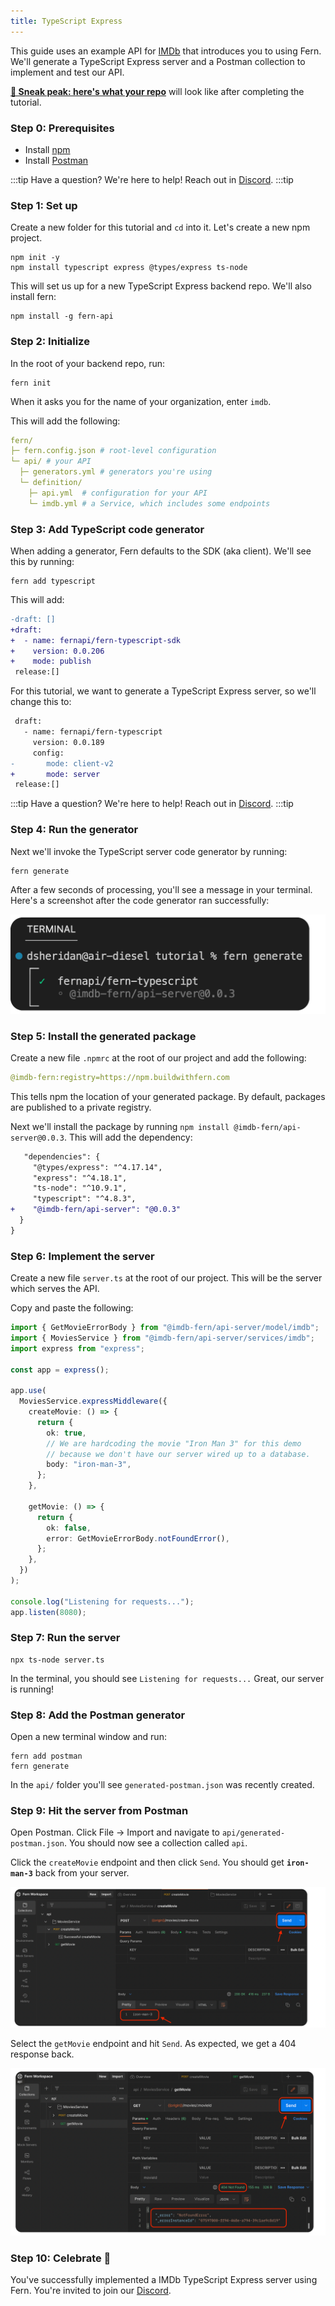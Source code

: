 ```yaml
---
title: TypeScript Express
---
```


<!-- markdownlint-disable MD040 MD010 -->

This guide uses an example API for [IMDb](https://www.imdb.com/title/tt0111161/) that introduces you to using Fern. We'll generate a TypeScript Express server and a Postman collection to implement and test our API.

[**👀 Sneak peak: here's what your repo**](https://github.com/fern-api/fern-tutorials/tree/main/express-server-tutorial) will look like after completing the tutorial.

### Step 0: Prerequisites

- Install [npm](https://docs.npmjs.com/downloading-and-installing-node-js-and-npm)
- Install [Postman](https://www.postman.com/downloads/)

:::tip Have a question?
We're here to help! Reach out in [Discord](https://discord.gg/JkkXumPzcG).
:::tip

### Step 1: Set up

Create a new folder for this tutorial and `cd` into it. Let's create a new npm project.

```
npm init -y
npm install typescript express @types/express ts-node
```

This will set us up for a new TypeScript Express backend repo. We'll also install fern:

```
npm install -g fern-api
```

### Step 2: Initialize

In the root of your backend repo, run:

```
fern init
```

When it asks you for the name of your organization, enter `imdb`.

This will add the following:

```yml
fern/
├─ fern.config.json # root-level configuration
└─ api/ # your API
  ├─ generators.yml # generators you're using
  └─ definition/
    ├─ api.yml  # configuration for your API
    └─ imdb.yml # a Service, which includes some endpoints
```

### Step 3: Add TypeScript code generator

When adding a generator, Fern defaults to the SDK (aka client). We'll see this by running:

```
fern add typescript
```

This will add:

```diff title="/fern/api/generators.yml"
-draft: []
+draft:
+  - name: fernapi/fern-typescript-sdk
+    version: 0.0.206
+    mode: publish
 release:[]
```

For this tutorial, we want to generate a TypeScript Express server, so we'll change this to:

```diff title="/fern/api/generators.yml"
 draft:
   - name: fernapi/fern-typescript
     version: 0.0.189
     config:
-       mode: client-v2
+       mode: server
 release:[]
```

:::tip Have a question?
We're here to help! Reach out in [Discord](https://discord.gg/JkkXumPzcG).
:::tip

### Step 4: Run the generator

Next we'll invoke the TypeScript server code generator by running:

```
fern generate
```

After a few seconds of processing, you'll see a message in your terminal. Here's a screenshot after the code generator ran successfully:

![Successful code generation](../../static/img/tutorial/generator-success.png)

### Step 5: Install the generated package

Create a new file `.npmrc` at the root of our project and add the following:

```yaml
@imdb-fern:registry=https://npm.buildwithfern.com
```

This tells npm the location of your generated package. By default, packages are published to a private registry.

Next we'll install the package by running `npm install @imdb-fern/api-server@0.0.3`. This will add the dependency:

```diff title="/package.json"
   "dependencies": {
     "@types/express": "^4.17.14",
     "express": "^4.18.1",
     "ts-node": "^10.9.1",
     "typescript": "^4.8.3",
+    "@imdb-fern/api-server": "@0.0.3"
  }
}
```

### Step 6: Implement the server

Create a new file `server.ts` at the root of our project. This will be the server which serves the API.

Copy and paste the following:

```ts title="/server.ts"
import { GetMovieErrorBody } from "@imdb-fern/api-server/model/imdb";
import { MoviesService } from "@imdb-fern/api-server/services/imdb";
import express from "express";

const app = express();

app.use(
  MoviesService.expressMiddleware({
    createMovie: () => {
      return {
        ok: true,
        // We are hardcoding the movie "Iron Man 3" for this demo
        // because we don't have our server wired up to a database.
        body: "iron-man-3",
      };
    },

    getMovie: () => {
      return {
        ok: false,
        error: GetMovieErrorBody.notFoundError(),
      };
    },
  })
);

console.log("Listening for requests...");
app.listen(8080);
```

### Step 7: Run the server

```
npx ts-node server.ts
```

In the terminal, you should see `Listening for requests...` Great, our server is running!

### Step 8: Add the Postman generator

Open a new terminal window and run:

```
fern add postman
fern generate
```

In the `api/` folder you'll see `generated-postman.json` was recently created.

### Step 9: Hit the server from Postman

Open Postman. Click File -> Import and navigate to `api/generated-postman.json`. You should now see a collection called `api`.

Click the `createMovie` endpoint and then click `Send`. You should get **`iron-man-3`** back from your server.

![createMovie-postman](../../static/img/tutorial/createMovie-postman.png)

Select the `getMovie` endpoint and hit `Send`. As expected, we get a 404 response back.

![getMovie-postman](../../static/img/tutorial/getMovie-postman.png)

### Step 10: Celebrate 🎉

You've successfully implemented a IMDb TypeScript Express server using Fern. You're invited to join our [Discord](https://discord.gg/JkkXumPzcG).
